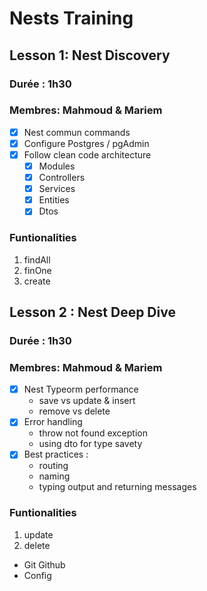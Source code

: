 # Nests Training

## Lesson 1: Nest Discovery

### Durée : 1h30

### Membres: Mahmoud & Mariem

- [x] Nest commun commands
- [x] Configure Postgres / pgAdmin
- [x] Follow clean code architecture
  - [x] Modules
  - [x] Controllers
  - [x] Services
  - [x] Entities
  - [x] Dtos

### Funtionalities

1. findAll
2. finOne
3. create

## Lesson 2 : Nest Deep Dive

### Durée : 1h30

### Membres: Mahmoud & Mariem

- [x] Nest Typeorm performance
  - save vs update & insert
  - remove vs delete
- [x] Error handling
  - throw not found exception
  - using dto for type savety
- [x] Best practices :
  - routing
  - naming
  - typing output and returning messages

### Funtionalities

1. update
2. delete



- Git Github
- Config
<!--
New Project 

Relations
Querry Builder
Query Runner
Auth guards
Caching
Decorators / Interceptors
Real time
Emails
Notifications
Microservices
 -->
